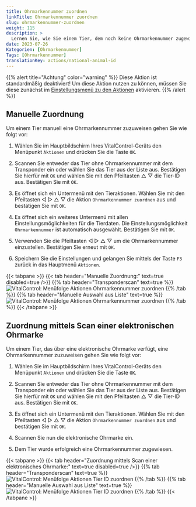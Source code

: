```yaml
---
title: Ohrmarkennummer zuordnen
linkTitle: Ohrmarkennummer zuordnen
slug: ohrmarkennummer-zuordnen
weight: 115
description: >
  Lernen Sie, wie Sie einem Tier, dem noch keine Ohrmarkennummer zugewiesen wurde, eine Ohrmarkennummer zuordnen
date: 2023-07-26
Kategorien: [Ohrmarkennummer]
Tags: [Ohrmarkennummer]
translationKey: actions/national-animal-id
---
```

{{% alert title="Achtung" color="warning" %}}
Diese Aktion ist standardmäßig deaktiviert! Um diese Aktion nutzen zu können, müssen Sie diese zunächst im [Einstellungsmenü zu den Aktionen](/docs/aktionen/einstellungen/) aktivieren.
{{% /alert %}}

## Manuelle Zuordnung

Um einem Tier manuell eine Ohrmarkennummer zuzuweisen gehen Sie wie folgt vor:

1. Wählen Sie im Hauptbildschirm Ihres VitalControl-Geräts den Menüpunkt `Aktionen` und drücken Sie die Taste `OK`.

2. Scannen Sie entweder das Tier ohne Ohrmarkennummer mit dem Transponder ein oder wählen Sie das Tier aus der Liste aus. Bestätigen Sie hierfür mit `OK` und wählen Sie mit den Pfeiltasten △ ▽ die Tier-ID aus. Bestätigen Sie mit `OK`.

3. Es öffnet sich ein Untermenü mit den Tieraktionen. Wählen Sie mit den Pfeiltasten ◁ ▷ △ ▽ die Aktion `Ohrmarkennummer zuordnen` aus und bestätigen Sie mit `OK`.

4. Es öffnet sich ein weiteres Untermenü mit allen Einstellungsmöglichkeiten für die Tierdaten. Die Einstellungsmöglichkeit `Ohrmarkennummer` ist automatisch ausgewählt. Bestätigen Sie mit `OK`.

5. Verwenden Sie die Pfeiltasten ◁ ▷ △ ▽ um die Ohrmarkennummer einzustellen. Bestätigen Sie erneut mit `OK`.

6. Speichern Sie die Einstellungen und gelangen Sie mittels der Taste `F3` zurück in das Hauptmenü `Aktionen`.

{{< tabpane >}}
{{< tab header="Manuelle Zuordnung:" text=true disabled=true />}}
{{% tab header="Transponderscan" text=true %}}
 ![VitalControl: Menüfolge Aktionen Ohrmarkennummer zuordnen](../bilder/zuweisung-ohrmarkennummer-transponderscan.png "Ohrmarkennummer zuordnen")
{{% /tab %}}
{{% tab header="Manuelle Auswahl aus Liste" text=true %}}
 ![VitalControl: Menüfolge Aktionen Ohrmarkennummer zuordnen](../bilder/zuweisung-ohrmarkennummer.png "Ohrmarkennummer zuordnen")
{{% /tab %}}
{{< /tabpane >}}

## Zuordnung mittels Scan einer elektronischen Ohrmarke

Um einem Tier, das über eine elektronische Ohrmarke verfügt, eine Ohrmarkennummer zuzuweisen gehen Sie wie folgt vor:

1. Wählen Sie im Hauptbildschirm Ihres VitalControl-Geräts den Menüpunkt `Aktionen` und drücken Sie die Taste `OK`.

2. Scannen Sie entweder das Tier ohne Ohrmarkennummer mit dem Transponder ein oder wählen Sie das Tier aus der Liste aus. Bestätigen Sie hierfür mit `OK` und wählen Sie mit den Pfeiltasten △ ▽ die Tier-ID aus. Bestätigen Sie mit `OK`.

3. Es öffnet sich ein Untermenü mit den Tieraktionen. Wählen Sie mit den Pfeiltasten ◁ ▷ △ ▽ die Aktion `Ohrmarkennummer zuordnen` aus und bestätigen Sie mit `OK`.

4. Scannen Sie nun die elektronische Ohrmarke ein.

5. Dem Tier wurde erfolgreich eine Ohrmarkennummer zugewiesen.

{{< tabpane >}}
{{< tab header="Zuordnung mittels Scan einer elektronisches Ohrmarke:" text=true disabled=true />}}
{{% tab header="Transponderscan" text=true %}}
 ![VitalControl: Menüfolge Aktionen Tier ID zuordnen](../bilder/zuweisung-ohrmarkennummer-scan-transponderscan.png "Tier ID zuordnen")
{{% /tab %}}
{{% tab header="Manuelle Auswahl aus Liste" text=true %}}
 ![VitalControl: Menüfolge Aktionen Tier ID zuordnen](../bilder/zuweisung-ohrmarkennummer-scan.png "Tier ID zuordnen")
{{% /tab %}}
{{< /tabpane >}}
